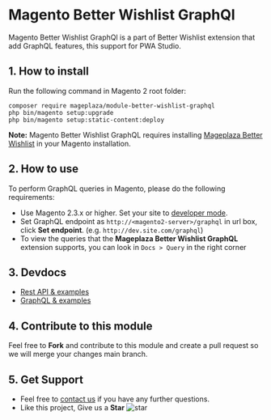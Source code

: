 # Magento Better Wishlist GraphQl

Magento Better Wishlist GraphQl is a part of Better Wishlist extension that add GraphQL features, this support for PWA Studio.
## 1. How to install

Run the following command in Magento 2 root folder:

```
composer require mageplaza/module-better-wishlist-graphql
php bin/magento setup:upgrade
php bin/magento setup:static-content:deploy
```

**Note:**
Magento Better Wishlist GraphQL requires installing [Mageplaza Better Wishlist](https://www.mageplaza.com/magento-2-better-wishlist/) in your Magento installation.

## 2. How to use

To perform GraphQL queries in Magento, please do the following requirements:

- Use Magento 2.3.x or higher. Set your site to [developer mode](https://www.mageplaza.com/devdocs/enable-disable-developer-mode-magento-2.html).
- Set GraphQL endpoint as `http://<magento2-server>/graphql` in url box, click **Set endpoint**.
  (e.g. `http://dev.site.com/graphql`)
- To view the queries that the **Mageplaza Better Wishlist GraphQL** extension supports, you can look in `Docs > Query` in the right corner

## 3. Devdocs

- [Rest API & examples](https://documenter.getpostman.com/view/10589000/T1LPCRuN)
- [GraphQL & examples](https://documenter.getpostman.com/view/10589000/TVmFifTs)

## 4. Contribute to this module

Feel free to **Fork** and contribute to this module and create a pull request so we will merge your changes main branch.

## 5. Get Support

- Feel free to [contact us](https://www.mageplaza.com/contact.html) if you have any further questions.
- Like this project, Give us a **Star** ![star](https://i.imgur.com/S8e0ctO.png)
